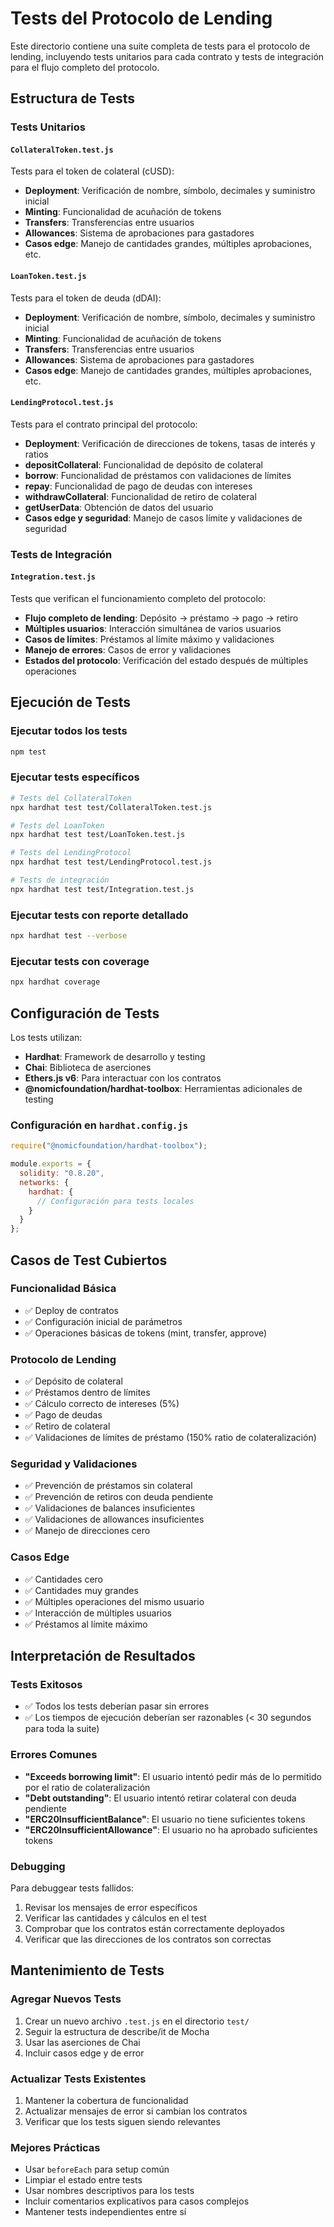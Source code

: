 # Tests del Protocolo de Lending

Este directorio contiene una suite completa de tests para el protocolo de lending, incluyendo tests unitarios para cada contrato y tests de integración para el flujo completo del protocolo.

## Estructura de Tests

### Tests Unitarios

#### `CollateralToken.test.js`
Tests para el token de colateral (cUSD):
- **Deployment**: Verificación de nombre, símbolo, decimales y suministro inicial
- **Minting**: Funcionalidad de acuñación de tokens
- **Transfers**: Transferencias entre usuarios
- **Allowances**: Sistema de aprobaciones para gastadores
- **Casos edge**: Manejo de cantidades grandes, múltiples aprobaciones, etc.

#### `LoanToken.test.js`
Tests para el token de deuda (dDAI):
- **Deployment**: Verificación de nombre, símbolo, decimales y suministro inicial
- **Minting**: Funcionalidad de acuñación de tokens
- **Transfers**: Transferencias entre usuarios
- **Allowances**: Sistema de aprobaciones para gastadores
- **Casos edge**: Manejo de cantidades grandes, múltiples aprobaciones, etc.

#### `LendingProtocol.test.js`
Tests para el contrato principal del protocolo:
- **Deployment**: Verificación de direcciones de tokens, tasas de interés y ratios
- **depositCollateral**: Funcionalidad de depósito de colateral
- **borrow**: Funcionalidad de préstamos con validaciones de límites
- **repay**: Funcionalidad de pago de deudas con intereses
- **withdrawCollateral**: Funcionalidad de retiro de colateral
- **getUserData**: Obtención de datos del usuario
- **Casos edge y seguridad**: Manejo de casos límite y validaciones de seguridad

### Tests de Integración

#### `Integration.test.js`
Tests que verifican el funcionamiento completo del protocolo:
- **Flujo completo de lending**: Depósito → préstamo → pago → retiro
- **Múltiples usuarios**: Interacción simultánea de varios usuarios
- **Casos de límites**: Préstamos al límite máximo y validaciones
- **Manejo de errores**: Casos de error y validaciones
- **Estados del protocolo**: Verificación del estado después de múltiples operaciones

## Ejecución de Tests

### Ejecutar todos los tests
```bash
npm test
```

### Ejecutar tests específicos
```bash
# Tests del CollateralToken
npx hardhat test test/CollateralToken.test.js

# Tests del LoanToken
npx hardhat test test/LoanToken.test.js

# Tests del LendingProtocol
npx hardhat test test/LendingProtocol.test.js

# Tests de integración
npx hardhat test test/Integration.test.js
```

### Ejecutar tests con reporte detallado
```bash
npx hardhat test --verbose
```

### Ejecutar tests con coverage
```bash
npx hardhat coverage
```

## Configuración de Tests

Los tests utilizan:
- **Hardhat**: Framework de desarrollo y testing
- **Chai**: Biblioteca de aserciones
- **Ethers.js v6**: Para interactuar con los contratos
- **@nomicfoundation/hardhat-toolbox**: Herramientas adicionales de testing

### Configuración en `hardhat.config.js`
```javascript
require("@nomicfoundation/hardhat-toolbox");

module.exports = {
  solidity: "0.8.20",
  networks: {
    hardhat: {
      // Configuración para tests locales
    }
  }
};
```

## Casos de Test Cubiertos

### Funcionalidad Básica
- ✅ Deploy de contratos
- ✅ Configuración inicial de parámetros
- ✅ Operaciones básicas de tokens (mint, transfer, approve)

### Protocolo de Lending
- ✅ Depósito de colateral
- ✅ Préstamos dentro de límites
- ✅ Cálculo correcto de intereses (5%)
- ✅ Pago de deudas
- ✅ Retiro de colateral
- ✅ Validaciones de límites de préstamo (150% ratio de colateralización)

### Seguridad y Validaciones
- ✅ Prevención de préstamos sin colateral
- ✅ Prevención de retiros con deuda pendiente
- ✅ Validaciones de balances insuficientes
- ✅ Validaciones de allowances insuficientes
- ✅ Manejo de direcciones cero

### Casos Edge
- ✅ Cantidades cero
- ✅ Cantidades muy grandes
- ✅ Múltiples operaciones del mismo usuario
- ✅ Interacción de múltiples usuarios
- ✅ Préstamos al límite máximo

## Interpretación de Resultados

### Tests Exitosos
- ✅ Todos los tests deberían pasar sin errores
- ✅ Los tiempos de ejecución deberían ser razonables (< 30 segundos para toda la suite)

### Errores Comunes
- **"Exceeds borrowing limit"**: El usuario intentó pedir más de lo permitido por el ratio de colateralización
- **"Debt outstanding"**: El usuario intentó retirar colateral con deuda pendiente
- **"ERC20InsufficientBalance"**: El usuario no tiene suficientes tokens
- **"ERC20InsufficientAllowance"**: El usuario no ha aprobado suficientes tokens

### Debugging
Para debuggear tests fallidos:
1. Revisar los mensajes de error específicos
2. Verificar las cantidades y cálculos en el test
3. Comprobar que los contratos están correctamente deployados
4. Verificar que las direcciones de los contratos son correctas

## Mantenimiento de Tests

### Agregar Nuevos Tests
1. Crear un nuevo archivo `.test.js` en el directorio `test/`
2. Seguir la estructura de describe/it de Mocha
3. Usar las aserciones de Chai
4. Incluir casos edge y de error

### Actualizar Tests Existentes
1. Mantener la cobertura de funcionalidad
2. Actualizar mensajes de error si cambian los contratos
3. Verificar que los tests siguen siendo relevantes

### Mejores Prácticas
- Usar `beforeEach` para setup común
- Limpiar el estado entre tests
- Usar nombres descriptivos para los tests
- Incluir comentarios explicativos para casos complejos
- Mantener tests independientes entre sí 